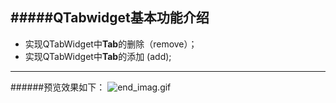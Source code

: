 #####QTabwidget基本功能介绍
---
* 实现QTabWidget中**Tab**的删除（remove）；
* 实现QTabWidget中**Tab**的添加 (add);
----
######预览效果如下：
![end_imag.gif](http://ww1.sinaimg.cn/large/007wRTdIly1gbb7vgaej3g30q20f9nnl.gif)
